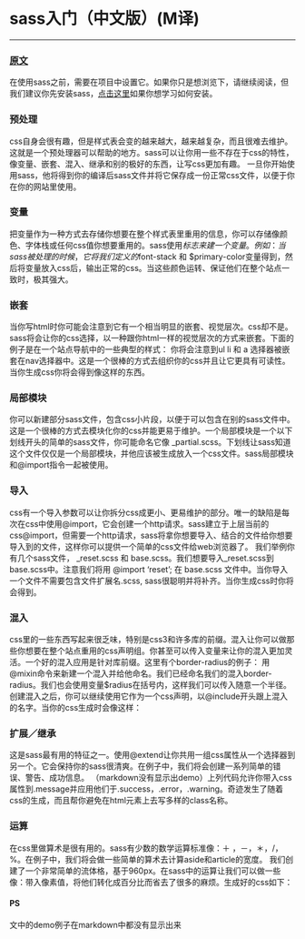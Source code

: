# sass入门（中文版）(M译)

------

### [原文](http://sass.bootcss.com/docs/guide/)

在使用sass之前，需要在项目中设置它。如果你只是想浏览下，请继续阅读，但我们建议你先安装sass，[点击这里](http://sass.bootcss.com/install/)如果你想学习如何安装。

### 预处理
css自身会很有趣，但是样式表会变的越来越大，越来越复杂，而且很难去维护。这就是一个预处理器可以帮助的地方。sass可以让你用一些不存在于css的特性，像变量、嵌套、混入、继承和别的极好的东西，让写css更加有趣。
一旦你开始使用sass，他将得到你的编译后sass文件并将它保存成一份正常css文件，以便于你在你的网站里使用。

### 变量
把变量作为一种方式去存储你想要在整个样式表里重用的信息，你可以存储像颜色、字体栈或任何css值你想要重用的。sass使用$标志来建一个变量。例如：
当sass被处理的时候，它将我们定义的$font-stack 和 $primary-color变量得到，然后将变量放入css后，输出正常的css。当这些颜色运转、保证他们在整个站点一致时，极其强大。

### 嵌套
当你写html时你可能会注意到它有一个相当明显的嵌套、视觉层次。css却不是。sass将会让你的css选择，以一种跟你html一样的视觉层次的方式来嵌套。下面的例子是在一个站点导航中的一些典型的样式：
你将会注意到ul li 和 a 选择器被嵌套在nav选择器中。这是一个很棒的方式去组织你的css并且让它更具有可读性。当你生成css你将会得到像这样的东西。

### 局部模块
你可以新建部分sass文件，包含css小片段，以便于可以包含在别的sass文件中。这是一个很棒的方式去模块化你的css并能更易于维护。一个局部模块是一个以下划线开头的简单的sass文件，你可能命名它像 _partial.scss。下划线让sass知道这个文件仅仅是一个局部模块，并他应该被生成放入一个css文件。sass局部模块和@import指令一起被使用。

### 导入
css有一个导入参数可以让你拆分css成更小、更易维护的部分。唯一的缺陷是每次在css中使用@import，它会创建一个http请求。sass建立于上层当前的css@import，但需要一个http请求，sass将拿你想要导入、结合的文件给你想要导入到的文件，这样你可以提供一个简单的css文件给web浏览器了。
我们举例你有几个sass文件， _reset.scss 和 base.scss。我们想要导入_reset.scss到base.scss中。注意我们将用 @import ‘reset’; 在 base.scss 文件中。当你导入一个文件不需要包含文件扩展名.scss, sass很聪明并将补齐。当你生成css时你将会得到。

### 混入
css里的一些东西写起来很乏味，特别是css3和许多库的前缀。混入让你可以做那些你想要在整个站点重用的css声明组。你甚至可以传入变量来让你的混入更加灵活。一个好的混入应用是针对库前缀。这里有个border-radius的例子：
用@mixin命令来新建一个混入并给他命名。我们已经命名我们的混入border-radius。我们也会使用变量$radius在括号内，这样我们可以传入随意一个半径。创建混入之后，你可以继续使用它作为一个css声明，以@include开头跟上混入的名字。当你的css生成时会像这样：

### 扩展／继承
这是sass最有用的特征之一。使用@extend让你共用一组css属性从一个选择器到另一个。它会保持你的sass很清爽。在例子中，我们将会创建一系列简单的错误、警告、成功信息。
（markdown没有显示出demo）上列代码允许你带入css属性到.message并应用他们于.success，.error，.warning。奇迹发生了随着css的生成，而且帮你避免在html元素上去写多样的class名称。


### 运算
在css里做算术是很有用的。sass有少数的数学运算标准像：＋ ，－，＊，/，%。在例子中，我们将会做一些简单的算术去计算aside和article的宽度。
我们创建了一个非常简单的流体格，基于960px。在sass中的运算让我们可以做一些像：带入像素值，将他们转化成百分比而省去了很多的麻烦。生成好的css如下：


#### PS
文中的demo例子在markdown中都没有显示出来
